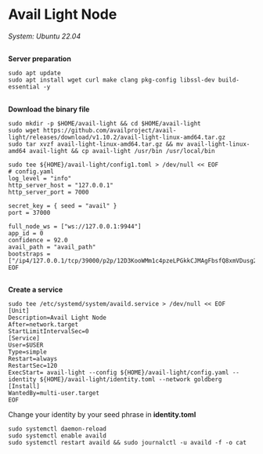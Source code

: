 
# Avail Light Node

*System: Ubuntu 22.04*

## 

**Server preparation**

```
sudo apt update
sudo apt install wget curl make clang pkg-config libssl-dev build-essential -y
```

## 

**Download the binary file**

```
sudo mkdir -p $HOME/avail-light && cd $HOME/avail-light
sudo wget https://github.com/availproject/avail-light/releases/download/v1.10.2/avail-light-linux-amd64.tar.gz
sudo tar xvzf avail-light-linux-amd64.tar.gz && mv avail-light-linux-amd64 avail-light && cp avail-light /usr/bin /usr/local/bin
```

```
sudo tee ${HOME}/avail-light/config1.toml > /dev/null << EOF
# config.yaml
log_level = "info"
http_server_host = "127.0.0.1"
http_server_port = 7000

secret_key = { seed = "avail" }
port = 37000

full_node_ws = ["ws://127.0.0.1:9944"]
app_id = 0
confidence = 92.0
avail_path = "avail_path"
bootstraps = ["/ip4/127.0.0.1/tcp/39000/p2p/12D3KooWMm1c4pzeLPGkkCJMAgFbsfQ8xmVDusg272icWsaNHWzN"]
EOF
```

## 

**Create a service**

```
sudo tee /etc/systemd/system/availd.service > /dev/null << EOF
[Unit]
Description=Avail Light Node
After=network.target
StartLimitIntervalSec=0
[Service]
User=$USER
Type=simple
Restart=always
RestartSec=120
ExecStart= avail-light --config ${HOME}/avail-light/config.yaml --identity ${HOME}/avail-light/identity.toml --network goldberg
[Install]
WantedBy=multi-user.target
EOF
```

Change your identity by your seed phrase in **identity.toml**

```
sudo systemctl daemon-reload
sudo systemctl enable availd
sudo systemctl restart availd && sudo journalctl -u availd -f -o cat
```
